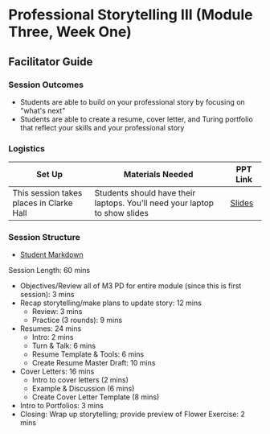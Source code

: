 # Professional Storytelling III (Module Three, Week One)

## Facilitator Guide

### Session Outcomes 

* Students are able to build on your professional story by focusing on "what's next"
* Students are able to create a resume, cover letter, and Turing portfolio that reflect your skills and your professional story

### Logistics 

| Set Up | Materials Needed | PPT Link |
| ------ | ---------------- | ---------------- |
| This session takes places in Clarke Hall | Students should have their laptops. You'll need your laptop to show slides | [Slides](https://docs.google.com/presentation/d/1OZ8WCYsiTBBHEPVsFrEXM0VIJtZViLJr_Tui75zE1H8/edit?usp=sharing) |

### Session Structure

* [Student Markdown](https://github.com/turingschool/career-development-curriculum/blob/master/module_three/professional_storytelling_iii.md)

Session Length: 60 mins

* Objectives/Review all of M3 PD for entire module (since this is first session): 3 mins
* Recap storytelling/make plans to update story: 12 mins
    * Review: 3 mins
    * Practice (3 rounds): 9 mins
* Resumes: 24 mins
    * Intro: 2 mins
    * Turn & Talk: 6 mins
    * Resume Template & Tools: 6 mins
    * Create Resume Master Draft: 10 mins
* Cover Letters: 16 mins
    * Intro to cover letters (2 mins)
    * Example & Discussion (6 mins)
    * Create Cover Letter Template (8 mins)
* Intro to Portfolios: 3 mins
* Closing: Wrap up storytelling; provide preview of Flower Exercise: 2 mins

